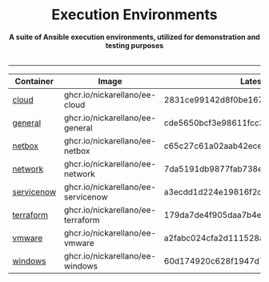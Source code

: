 <div align="center">
    <h1>Execution Environments</h1>
    <strong>
    A suite of Ansible execution environments, utilized for demonstration and testing purposes
    </strong><br><br>
</div>
<hr>
<div align="center">

Container | Image | Latest Tags
---|---|---
[cloud]( https://ghcr.io/nickarellano/ee-cloud ) | ghcr.io/nickarellano/ee-cloud | 2831ce99142d8f0be167d9161f38a590a9a7cc51
[general]( https://ghcr.io/nickarellano/ee-general ) | ghcr.io/nickarellano/ee-general | cde5650bcf3e98611fcc3a80ac6d269bc42a4a26
[netbox]( https://ghcr.io/nickarellano/ee-netbox ) | ghcr.io/nickarellano/ee-netbox | c65c27c61a02aab42ecee3106bb49f77ab65dab6
[network]( https://ghcr.io/nickarellano/ee-network ) | ghcr.io/nickarellano/ee-network | 7da5191db9877fab738eea8371e2ccdbc7d94307
[servicenow]( https://ghcr.io/nickarellano/ee-servicenow ) | ghcr.io/nickarellano/ee-servicenow | a3ecdd1d224e19816f2d02bfc54ab5332d6d51d2
[terraform]( https://ghcr.io/nickarellano/ee-terraform ) | ghcr.io/nickarellano/ee-terraform | 179da7de4f905daa7b4e49b000358629971ddfef
[vmware]( https://ghcr.io/nickarellano/ee-vmware ) | ghcr.io/nickarellano/ee-vmware | a2fabc024cfa2d111528ada73d2c461950b4b3b2
[windows]( https://ghcr.io/nickarellano/ee-windows ) | ghcr.io/nickarellano/ee-windows | 60d174920c628f1947d71db18a16f0cbe57f748c

</div>